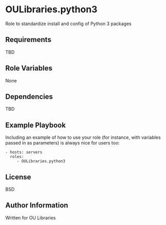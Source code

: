 OULibraries.python3
=========

Role to standardize install and config of Python 3 packages 

Requirements
------------
TBD

Role Variables
--------------

None

Dependencies
------------
TBD

Example Playbook
----------------

Including an example of how to use your role (for instance, with variables
passed in as parameters) is always nice for users too:

    - hosts: servers
      roles:
         - OULibraries.python3

License
-------

BSD

Author Information
------------------

Written for OU Libraries
